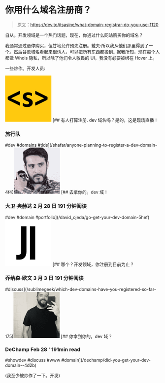 # 你用什么域名注册商？

> 原文：<https://dev.to/itsasine/what-domain-registrar-do-you-use-1120>

自从。开发领域是一个热门话题，现在，你通过什么网站购买你的域名？

我通常通过悬停购买，但甘地允许预先注册。戴夫:所以我从他们那里得到了一个。然后谷歌域名看起来很诱人，可以把所有东西都搬到...据我所知，现在每个人都做 Whois 隐私，所以除了他们令人敬畏的 UI，我没有必要被绑在 Hover 上。

一些炒作。开发人员:

[![shafar](img/c1f99f681fa3f02c70cea2478e321c98.png)](/shafar) [## 有人打算注册. dev 域名吗？是的，这是现场直播！

### 旅行队

#dev #domains #tlds](/shafar/anyone-planning-to-register-a-dev-domain-4f4)[![david_ojeda](img/3982752e278540bbb2ea6a3d4a365f5b.png)](/david_ojeda) [## 去拿你的。dev 域！

### 大卫·奥赫达 2 月 28 日 191 分钟阅读

#dev #domain #portfolio](/david_ojeda/go-get-your-dev-domain-5hef)[![sublimegeek](img/fda6a4eb3547e12cc3c7555c6d294d8d.png)](/sublimegeek) [## 哪个？开发领域，你注册到目前为止？

### 乔纳森·欧文 3 月 3 日 191 分钟阅读

#discuss](/sublimegeek/which-dev-domains-have-you-registered-so-far-175)[![dechamp](img/6e88502e1d2cdc4ad1bb73699652d17b.png)](/dechamp) [## 你拿到你的。dev 域？

### DeChamp Feb 28 ' 191min read

#showdev #discuss #www #domain](/dechamp/did-you-get-your-dev-domain--4d2b)

(我至少被炒作了一下。开发)